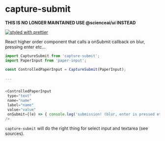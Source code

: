 # capture-submit

**THIS IS NO LONGER MAINTAINED USE @scienceai/ui INSTEAD**

[![styled with prettier](https://img.shields.io/badge/styled_with-prettier-ff69b4.svg)](https://github.com/prettier/prettier)

React higher order component that calls a onSubmit callback on blur, pressing enter etc...

```js
import CaptureSubmit from 'capture-submit';
import PaperInput from 'paper-input';

const ControlledPaperInput = CaptureSubmit(PaperInput);

...


<ControlledPaperInput
 type="text"
 name="name"
 label="name"
 value="value"
 onSubmit={(e) => { console.log('submission! (blur, enter is pressed etc..')}}
/>
```

`capture-submit` will do the right thing for select input and textarea
(see sources).

